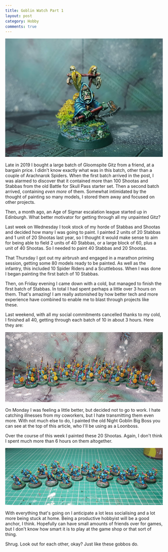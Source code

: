```yaml
---
title: Goblin Watch Part 1
layout: post
category: Hobby
comments: true
---
```


![](/images/hobby/2020/03/loonboss.jpg)

Late in 2019 I bought a large batch of Gloomspite Gitz from a friend, at a bargain price. I didn't know exactly what was in this batch, other than a couple of Arachnarok Spiders. When the first batch arrived in the post, I was alarmed to discover that it contained more than 100 Shootas and Stabbas from the old Battle for Skull Pass starter set. Then a second batch arrived, containing *even more* of them. Somewhat intimidated by the thought of painting so many models, I stored them away and focused on other projects.

Then, a month ago, an Age of Sigmar escalation league started up in Edinburgh. What better motivator for getting through all my unpainted Gitz? 

Last week on Wednesday I took stock of my horde of Stabbas and Shootas and decided how many I was going to paint. I painted 2 units of 20 Stabbas and 1 unit of 20 Shootas last year, so I thought it would make sense to aim for being able to field 2 units of 40 Stabbas, or a large block of 60, plus a unit of 40 Shootas. So I needed to paint 40 Stabbas and 20 Shootas.

That Thursday I got out my airbrush and engaged in a marathon priming session, getting some 80 models ready to be painted. As well as the infantry, this included 10 Spider Riders and a Scuttleboss. When I was done I began painting the first batch of 10 Stabbas.

Then, on Friday evening I came down with a cold, but managed to finish the first batch of Stabbas. In total I had spent perhaps a little over 3 hours on them. That's amazing! I am really astonished by how better tech and more experience have combined to enable me to blast through projects like these.

Last weekend, with all my social commitments cancelled thanks to my cold, I finished all 40, getting through each batch of 10 in about 3 hours. Here they are:

![](/images/hobby/2020/03/stabbas.jpg)

On Monday I was feeling a little better, but decided not to go to work. I hate catching illnesses from my coworkers, but I hate transmitting them even more. With not much else to do, I painted the old Night Goblin Big Boss you can see at the top of this article, who I'll be using as a Loonboss.

Over the course of this week I painted these 20 Shootas. Again, I don't think I spent much more than 6 hours on them altogether.

![](/images/hobby/2020/03/shootas.jpg)

With everything that's going on I anticipate a lot less socialising and a lot more being stuck at home. Being a productive hobbyist will be a good anchor, I think. Hopefully can have small amounts of friends over for games, but I don't know how smart it is to play at the game shop or that sort of thing.

Shrug. Look out for each other, okay? Just like these gobbos do.